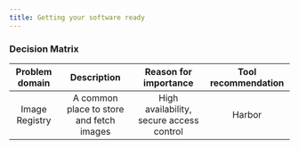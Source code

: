 ```yaml
---
title: Getting your software ready
---
```


### Decision Matrix
| Problem domain | Description | Reason for importance | Tool recommendation |
|:---:|:---:|:---:|:---:|
| Image Registry | A common place to store and fetch images | High availability, secure access control | Harbor |